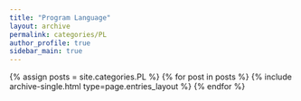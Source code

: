 ```yaml
---
title: "Program Language"
layout: archive
permalink: categories/PL
author_profile: true
sidebar_main: true
---
```

<!-- 카테고리명에 띄어쓰기가 들어가는 경우에는 site.categories.Unreal Engine 으로 할 수가 없어 site.categories[‘Unreal Engine’] 이런 식으로 해야했다는 것이다. -->

{% assign posts = site.categories.PL %}
{% for post in posts %} {% include archive-single.html type=page.entries_layout %} {% endfor %}